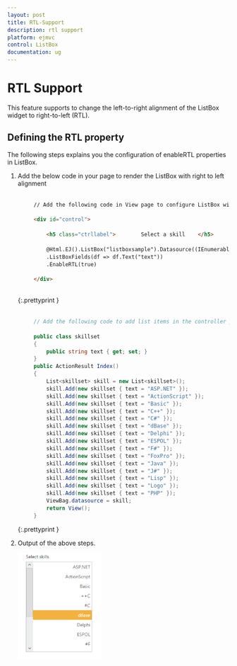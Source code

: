 ```yaml
---
layout: post
title: RTL-Support
description: rtl support
platform: ejmvc
control: ListBox
documentation: ug
---
```


# RTL Support

This feature supports to change the left-to-right alignment of the ListBox widget to right-to-left (RTL). 

## Defining the RTL property

The following steps explains you the configuration of enableRTL properties in ListBox.

1. Add the below code in your page to render the ListBox with right to left alignment

   ~~~ html

		// Add the following code in View page to configure ListBox widget
		
		<div id="control">    
		
			<h5 class="ctrllabel">        Select a skill    </h5> 
			
			@Html.EJ().ListBox("listboxsample").Datasource((IEnumerable<ug_listbox.controllers.skillset>)ViewBag.datasource)
			.ListBoxFields(df => df.Text("text"))
			.EnableRTL(true)
			
		</div>
		
   ~~~
   {:.prettyprint }

   ~~~ cs

		// Add the following code to add list items in the controller page        
		
		public class skillset        
		{            
			public string text { get; set; }        
		}        
		public ActionResult Index()        
		{            
			List<skillset> skill = new List<skillset>();            
			skill.Add(new skillset { text = "ASP.NET" });            
			skill.Add(new skillset { text = "ActionScript" });            
			skill.Add(new skillset { text = "Basic" });            
			skill.Add(new skillset { text = "C++" });            
			skill.Add(new skillset { text = "C#" });            
			skill.Add(new skillset { text = "dBase" });            
			skill.Add(new skillset { text = "Delphi" });            
			skill.Add(new skillset { text = "ESPOL" });            
			skill.Add(new skillset { text = "F#" });            
			skill.Add(new skillset { text = "FoxPro" });            
			skill.Add(new skillset { text = "Java" });            
			skill.Add(new skillset { text = "J#" });            
			skill.Add(new skillset { text = "Lisp" });            
			skill.Add(new skillset { text = "Logo" });            
			skill.Add(new skillset { text = "PHP" });            
			ViewBag.datasource = skill;            
			return View();        
		}

   ~~~
   {:.prettyprint }
   
2. Output of the above steps.

	![](RTL-Support_images/RTL-Support_img1.png)



